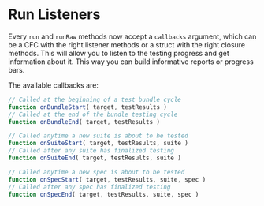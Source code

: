 # Run Listeners

Every `run` and `runRaw` methods now accept a `callbacks` argument, which can be a CFC with the right listener methods or a struct with the right closure methods.  This will allow you to listen to the testing progress and get information about it. This way you can build informative reports or progress bars.

The available callbacks are:
```javascript
// Called at the beginning of a test bundle cycle
function onBundleStart( target, testResults )
// Called at the end of the bundle testing cycle
function onBundleEnd( target, testResults )

// Called anytime a new suite is about to be tested
function onSuiteStart( target, testResults, suite )
// Called after any suite has finalized testing
function onSuiteEnd( target, testResults, suite )

// Called anytime a new spec is about to be tested
function onSpecStart( target, testResults, suite, spec )
// Called after any spec has finalized testing
function onSpecEnd( target, testResults, suite, spec )
```
